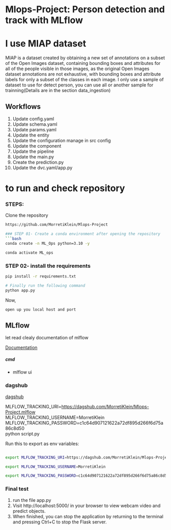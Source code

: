 # Mlops-Project: Person detection and track with MLflow

# I use MIAP dataset
MIAP is a dataset created by obtaining a new set of annotations on a subset of the Open Images dataset, containing bounding boxes and attributes for all of the people visible in those images, as the original Open Images dataset annotations are not exhaustive, with bounding boxes and attribute labels for only a subset of the classes in each image.
I only use a sample of dataset to use for detect person, you can use all or another sample for trainning(Details are in the section data_ingestion)

## Workflows
1. Update config.yaml
2. Update schema.yaml
3. Update params.yaml
4. Update the entity
5. Update the configuration manage in src config
6. Update the component
7. Update the pipeline
8. Update the main.py
9. Create the prediction.py
9. Update the dvc.yaml/app.py

# to run and check repository
### STEPS:

Clone the repository

```bash
https://github.com/MorretiKlein/Mlops-Project

### STEP 01- Create a conda environment after opening the repository
```bash
conda create -n ML_Ops python=3.10 -y
```

```bash
conda activate ML_ops
```

### STEP 02- install the requirements
```bash
pip install -r requirements.txt
```

```bash
# Finally run the following command
python app.py
```
Now,
```bash
open up you local host and port
```

## MLflow

let read clealy documentation of mlflow

[Documentation](https://mlflow.org/docs/latest/index.html)

##### cmd
- mlflow ui

### dagshub
[dagshub](https://dagshub.com/)

MLFLOW_TRACKING_URI=https://dagshub.com/MorretiKlein/Mlops-Project.mlflow \
MLFLOW_TRACKING_USERNAME=MorretiKlein \
MLFLOW_TRACKING_PASSWORD=c1c64d907121622a72df895d266f6d75a86c8d50 \
python script.py

Run this to export as env variables:

```bash

export MLFLOW_TRACKING_URI=https://dagshub.com/MorretiKlein/Mlops-Project.mlflow

export MLFLOW_TRACKING_USERNAME=MorretiKlein 

export MLFLOW_TRACKING_PASSWORD=c1c64d907121622a72df895d266f6d75a86c8d5
```

### Final test  
1. run the file app.py
2. Visit http://localhost:5000/ in your browser to view webcam video and predict objects.
3. When finished, you can stop the application by returning to the terminal and pressing Ctrl+C to stop the Flask server.